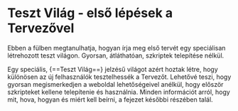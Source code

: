 # Teszt Világ - első lépések a Tervezővel

Ebben a fülben megtanulhatja, hogyan írja meg első tervét egy speciálisan létrehozott teszt világon. Gyorsan, átláthatóan, szkriptek telepítése nélkül.

Egy speciális, {==Teszt Világ==} jelzésű világot azért hoztak létre, hogy különösen az új felhasználók tesztelhessék a Tervezőt. Lehetővé teszi, hogy gyorsan megismerkedjen a weboldal lehetőségeivel anélkül, hogy először szkripteket kellene telepítenie és használnia. Minden információt arról, hogy mit, hova, hogyan és miért kell beírni, a fejezet későbbi részében talál.
